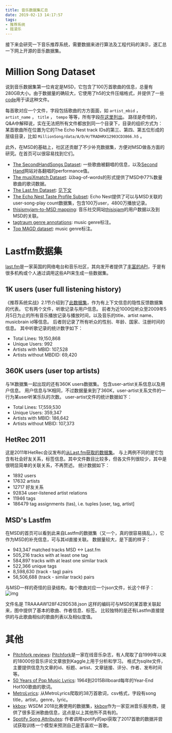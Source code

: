 ```yaml
---
title: 音乐数据集汇总
date: 2019-02-13 14:17:57
tags:
- 推荐系统
- 摇滚乐
---
```


接下来会研究一下音乐推荐系统，需要数据来进行算法及工程代码的演示，遂汇总一下网上开源的音乐数据集。


# Million Song Dataset

说到音乐数据集第一位肯定是MSD，它包含了100万首歌曲的信息，总量有280GB大小。由于数据量的确较大，它使用了h5的文件压缩格式，并提供了一些[code](https://github.com/tbertinmahieux/MSongsDB)用于读这种文件。

<!--more-->

每首歌对应一个文件，字段包括歌曲的方方面面，如 `artist_mbid` ， `artist_name` ， `title` ， `tempo` 等等，所有字段[在这里列出](https://labrosa.ee.columbia.edu/millionsong/pages/example-track-description)。
路径是奇怪的，Q&A中解释说，实在无法把所有文件都放到同一个目录下，目录的组织方式为：
某首歌曲所在位置为它的The Echo Nest track IDs的第三、第四、第五位形成的层级目录，比如 `MillionSong/data/A/D/H/TRADHRX12903CD3866.h5` 。

此外，在MSD的基础上，社区还贡献了不少补充数据集，方便对MSD做各方面的研究。在首页可以很容易找到它们。

-   [The SecondHandSongs Dataset](https://labrosa.ee.columbia.edu/millionsong/secondhand): 一些歌曲被翻唱的信息，以及[Second Hand](https://secondhandsongs.com/)网站对各翻唱的performance值。
-   [The musiXmatch Dataset](https://labrosa.ee.columbia.edu/millionsong/musixmatch): 以bag-of-words的形式提供了MSD中77%数量歌曲的歌词数据。
-   [The Last.fm Dataset](https://labrosa.ee.columbia.edu/millionsong/lastfm): [见下文](#org2ba734e)
-   [The Echo Nest Taste Profile Subset](https://labrosa.ee.columbia.edu/millionsong/tasteprofile): Echo Nest提供了可以与MSD关联的user-song-play count数据集，包含100万user，4800万播放记录。
-   [thisismyjam-to-MSD mapping](https://labrosa.ee.columbia.edu/millionsong/thisismyjam): 音乐社交网站[thisisjam](https://www.thisismyjam.com/)的用户数据以及到MSD的关联。
-   [tagtraum genre annotations](http://www.tagtraum.com/msd_genre_datasets.html): music genre标注。
-   [Top MAGD dataset](http://www.ifs.tuwien.ac.at/mir/msd/): music genre标注。


# Lastfm数据集

[last.fm](https://www.last.fm/)是一家英国的网络电台和音乐社区，其向发开者提供了[丰富的API](https://www.last.fm/api)，于是有很多机构或个人通过调用这些API来生成一些数据集。


## 1K users (user full listening history)

《推荐系统实战》2.1节介绍到了[此数据集](https://www.dtic.upf.edu/~ocelma/MusicRecommendationDataset/lastfm-1K.html)，作为有上下文信息的隐性反馈数据集的代表。
它有两个文件，听歌记录与用户信息。
前者为近1000位听众至2009年5月5日为止的所有音乐播放记录与播放时间，以及音乐的title、artist name、musicbrain id等信息。
后者则记录了所有听众的性别、年龄、国家、注册时间的信息。
其中听歌记录的统计数字如下：

-   Total Lines:           19,150,868
-   Unique Users:                 992
-   Artists with MBID:        107,528
-   Artists without MBDID:     69,420


## 360K users (user top artists)

与1K数据集一起出现的还有360K users数据集。
包含user-artist关系信息以及用户信息。
用户信息与1K相同，不过数据量来到了360K，user-artist关系文件的一行为某user听某乐队的次数。
user-artist文件的统计数据如下：

-   Total Lines:           17,559,530
-   Unique Users:             359,347
-   Artists with MBID:        186,642
-   Artists without MBID:     107,373


## HetRec 2011

这是2011年HetRec会议发布的[从Last.fm获取的数据集](https://grouplens.org/datasets/hetrec-2011/)。
与上两例不同的是它包含有社会好友关系，标签信息。其中文件数目比较多，但各文件列很较少，其中是很明显简单的关联关系，不再赘述。
统计数据如下：

-   1892 users
-   17632 artists
-   12717 好友关系
-   92834 user-listened artist relations
-   11946 tags
-   186479 tag assignments (tas), i.e. tuples [user, tag, artist]


## MSD's Lastfm<a id="org2ba734e"></a>

在MSD的首页可以看到此来自Lastfm的数据集（又一个，真的很容易搞乱。），它作为MSD的补充信息，可与其id直接关联。
数据量较大，是下面的样子：

-   943,347 matched tracks MSD <-> Last.fm
-   505,216 tracks with at least one tag
-   584,897 tracks with at least one similar track
-   522,366 unique tags
-   8,598,630 (track - tag) pairs
-   56,506,688 (track - similar track) pairs

与MSD一样的奇怪的目录结构，每个歌曲对应一个json文件，长这个样子：
![img](https://ws1.sinaimg.cn/large/0073xHwmly1fzzgg8bbv3j327u0h8ard.jpg)

文件名是 TRAAAAW128F429D538.json 这样的编码可与MSD的某首歌关联起来，图中提供了基本的歌曲、作者信息、标签。
比较独特的是还有Lastfm直接提供的与此歌曲相似的歌曲列表以及相似度值。


# 其他

-   [Pitchfork reviews](https://www.kaggle.com/nolanbconaway/pitchfork-data/home): [Pitchfork](https://pitchfork.com/)是一家在线音乐杂志，有人爬取了自1999年以来的18000份音乐评论文章放到Kaggle上用于分析和学习。 格式为sqlite文件，主要提供信息为文章的id、标题、artist、文章链接、评分、作者、发布时间等。
-   [50 Years of Pop Music Lyrics](https://github.com/walkerkq/musiclyrics): 1964到2015Billboard每年的Year-End Hot100歌曲的歌词。
-   [MetroLyrics](https://www.kaggle.com/gyani95/380000-lyrics-from-metrolyrics/home): 从MetroLyrics爬取的38万首歌词，csv格式，字段有song title，artist，genre，lyric。
-   [kkbox](https://www.kaggle.com/c/kkbox-music-recommendation-challenge): WSDM 2018比赛使用的数据集，[kkbox](https://www.kkbox.com/intl/)作为一家亚洲音乐服务商，提供了很多亚洲歌曲信息，这点是以上其他所不具有的。
-   [Spotify Song Attributes](https://www.kaggle.com/geomack/spotifyclassification/home): 作者调用spotify的api获取了2017首歌的数据并尝试获取训练一个模型来预测自己是否喜欢一首歌。

